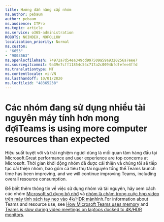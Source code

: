 ```yaml
---
title: Hướng dẫn nâng cấp nhóm
ms.author: pebaum
author: pebaum
ms.audience: ITPro
ms.topic: article
ms.service: o365-administration
ROBOTS: NOINDEX, NOFOLLOW
localization_priority: Normal
ms.custom:
- "6653"
- "9003563"
ms.openlocfilehash: 74972a7d54ea349cd997509a59a9320256a7eee7
ms.sourcegitcommit: 9a39e7cff11854c54c717a2c0094bfdfefee4ffd
ms.translationtype: MT
ms.contentlocale: vi-VN
ms.lasthandoff: 10/01/2020
ms.locfileid: "48365238"
---
```

# <a name="teams-is-using-more-computer-resources-than-expected"></a><span data-ttu-id="be91c-102">Các nhóm đang sử dụng nhiều tài nguyên máy tính hơn mong đợi</span><span class="sxs-lookup"><span data-stu-id="be91c-102">Teams is using more computer resources than expected</span></span>

<span data-ttu-id="be91c-103">Hiệu suất tuyệt vời và trải nghiệm người dùng là mối quan tâm hàng đầu tại Microsoft.</span><span class="sxs-lookup"><span data-stu-id="be91c-103">Great performance and user experience are top concerns at Microsoft.</span></span> <span data-ttu-id="be91c-104">Thời gian khởi động nhóm đã được cải thiện và chúng tôi sẽ tiếp tục cải thiện nhóm, bao gồm cả tiêu thụ tài nguyên tổng thể.</span><span class="sxs-lookup"><span data-stu-id="be91c-104">Teams launch time has been improving, and we will continue improving Teams, including overall resource consumption.</span></span>  

<span data-ttu-id="be91c-105">Để biết thêm thông tin về việc sử dụng nhóm và tài nguyên, hãy xem cách các nhóm [Microsoft sử dụng bộ nhớ](https://docs.microsoft.com/microsoftteams/teams-memory-usage-perf)  và  [nhóm là chậm trong cuộc họp video trên máy tính xách tay neo vào 4k/HDR màn](https://docs.microsoft.com/MicrosoftTeams/troubleshoot/known-issues/teams-slow-video-meetings-laptops-4k)hình.</span><span class="sxs-lookup"><span data-stu-id="be91c-105">For information about Teams and resource use, see [How Microsoft Teams uses memory](https://docs.microsoft.com/microsoftteams/teams-memory-usage-perf)  and  [Teams is slow during video meetings on laptops docked to 4K/HDR monitors](https://docs.microsoft.com/MicrosoftTeams/troubleshoot/known-issues/teams-slow-video-meetings-laptops-4k).</span></span>
